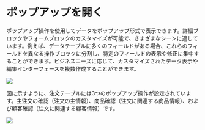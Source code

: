# ポップアップを開く

ポップアップ操作を使用してデータをポップアップ形式で表示できます。詳細ブロックやフォームブロックのカスタマイズが可能で、さまざまなシーンに適しています。例えば、データテーブルに多くのフィールドがある場合、これらのフィールドを異なる操作ブロックに分割し、特定のフィールドの表示や修正に集中することができます。ビジネスニーズに応じて、カスタマイズされたデータ表示や編集インターフェースを複数作成することができます。

![](https://static-docs.nocobase.com/c859041afb43752431e78c6e81c44c43.png)

図に示すように、注文テーブルには3つのポップアップ操作が設定されています。主注文の確認（注文の主情報）、商品確認（注文に関連する商品情報）、および顧客確認（注文に関連する顧客情報）です。

![](https://static-docs.nocobase.com/110e2eed418c755ef40b7259e5816c73.png)

